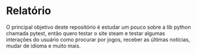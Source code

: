 # Relatório
O principal objetivo deste repositório é estudar um pouco sobre a lib python chamada pytest, então quero testar o site steam e testar algumas interações do usuário como procurar por jogos, receber as últimas notícias, mudar de idioma e muito mais.
